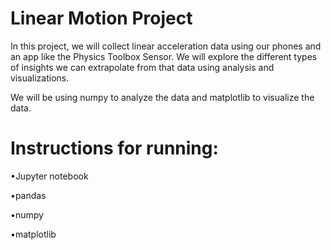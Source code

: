 # Linear Motion Project
In this project, we will collect linear acceleration data using our phones and an app like the Physics Toolbox Sensor. 
We will explore the different types of insights we can extrapolate from that data using analysis and visualizations.

We will be using numpy to analyze the data and matplotlib to visualize the data.

# Instructions for running: 

•Jupyter notebook 

•pandas 

•numpy

•matplotlib
